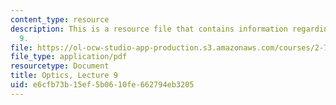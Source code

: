 ```yaml
---
content_type: resource
description: This is a resource file that contains information regarding optics lecture
  9.
file: https://ol-ocw-studio-app-production.s3.amazonaws.com/courses/2-71-optics-spring-2014/e6cfb73b15ef5b0610fe662794eb3205_MIT2_71S14_lec9_notes.pdf
file_type: application/pdf
resourcetype: Document
title: Optics, Lecture 9
uid: e6cfb73b-15ef-5b06-10fe-662794eb3205
---
```

